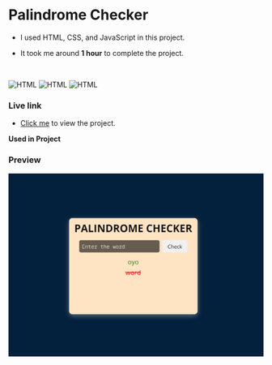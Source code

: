 # Palindrome Checker

- I used HTML, CSS, and JavaScript in this project. 

- It took me around **1 hour** to complete the project.


<br>

![HTML](https://img.shields.io/badge/-HTML-D4F6CC?logo=HTML5)
![HTML](https://img.shields.io/badge/CSS-1955b5?logo=CSS3)
![HTML](https://img.shields.io/badge/JavaScript-000000?logo=javascript)

### Live link

- [Click me](https://my-palindrome-checker.vercel.app/) to view the project.



**Used in Project**

### Preview

![screeenshot](./screenshot.png)